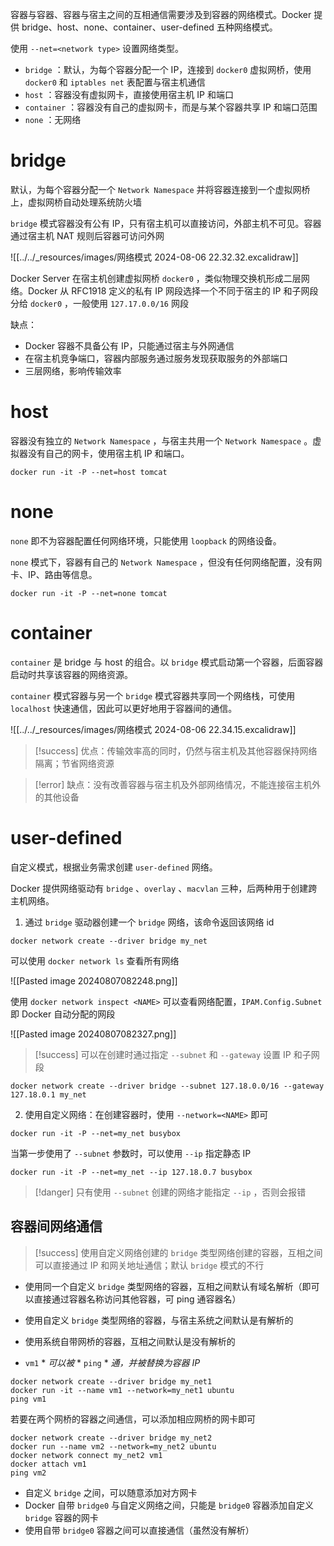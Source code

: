 容器与容器、容器与宿主之间的互相通信需要涉及到容器的网络模式。Docker 提供 bridge、host、none、container、user-defined 五种网络模式。

使用 `--net=<network type>`  设置网络类型。
*  `bridge` ：默认，为每个容器分配一个 IP，连接到 `docker0`  虚拟网桥，使用 `docker0`  和 `iptables net`  表配置与宿主机通信
*  `host` ：容器没有虚拟网卡，直接使用宿主机 IP 和端口
*  `container` ：容器没有自己的虚拟网卡，而是与某个容器共享 IP 和端口范围
*  `none` ：无网络
# bridge

默认，为每个容器分配一个 `Network Namespace`  并将容器连接到一个虚拟网桥上，虚拟网桥自动处理系统防火墙

 `bridge`  模式容器没有公有 IP，只有宿主机可以直接访问，外部主机不可见。容器通过宿主机 NAT 规则后容器可访问外网

![[../../_resources/images/网络模式 2024-08-06 22.32.32.excalidraw]]

Docker Server 在宿主机创建虚拟网桥 `docker0` ，类似物理交换机形成二层网络。Docker 从 RFC1918 定义的私有 IP 网段选择一个不同于宿主的 IP 和子网段分给 `docker0` ，一般使用 `127.17.0.0/16`  网段

缺点：
* Docker 容器不具备公有 IP，只能通过宿主与外网通信
* 在宿主机竞争端口，容器内部服务通过服务发现获取服务的外部端口
* 三层网络，影响传输效率
# host

容器没有独立的 `Network Namespace` ，与宿主共用一个 `Network Namespace` 。虚拟器没有自己的网卡，使用宿主机 IP 和端口。

```shell
docker run -it -P --net=host tomcat
```
# none

 `none`  即不为容器配置任何网络环境，只能使用 `loopback`  的网络设备。

 `none`  模式下，容器有自己的 `Network Namespace` ，但没有任何网络配置，没有网卡、IP、路由等信息。

```shell
docker run -it -P --net=none tomcat
```
# container

 `container`  是 bridge 与 host 的组合。以 `bridge`  模式启动第一个容器，后面容器启动时共享该容器的网络资源。

 `container`  模式容器与另一个 `bridge`  模式容器共享同一个网络栈，可使用 `localhost`  快速通信，因此可以更好地用于容器间的通信。

![[../../_resources/images/网络模式 2024-08-06 22.34.15.excalidraw]]

> [!success] 优点：传输效率高的同时，仍然与宿主机及其他容器保持网络隔离；节省网络资源

> [!error] 缺点：没有改善容器与宿主机及外部网络情况，不能连接宿主机外的其他设备

# user-defined

自定义模式，根据业务需求创建 `user-defined`  网络。

Docker 提供网络驱动有 `bridge` 、`overlay` 、`macvlan`  三种，后两种用于创建跨主机网络。

1. 通过 `bridge`  驱动器创建一个 `bridge`  网络，该命令返回该网络 id

```shell title:'创建 my_net 类型网络'
docker network create --driver bridge my_net
```

可以使用 `docker network ls`  查看所有网络

![[Pasted image 20240807082248.png]]

使用 `docker network inspect <NAME>`  可以查看网络配置，`IPAM.Config.Subnet`  即 Docker 自动分配的网段

![[Pasted image 20240807082327.png]]

> [!success] 可以在创建时通过指定 `--subnet`  和 `--gateway`  设置 IP 和子网段

```shell
docker network create --driver bridge --subnet 127.18.0.0/16 --gateway 127.18.0.1 my_net
```

2. 使用自定义网络：在创建容器时，使用 `--network=<NAME>`  即可

```shell
docker run -it -P --net=my_net busybox
```

当第一步使用了 `--subnet` 参数时，可以使用 `--ip` 指定静态 IP

```shell
docker run -it -P --net=my_net --ip 127.18.0.7 busybox
```

> [!danger] 只有使用 `--subnet`  创建的网络才能指定 `--ip` ，否则会报错
## 容器间网络通信

> [!success] 使用自定义网络创建的 `bridge`  类型网络创建的容器，互相之间可以直接通过 IP 和网关地址通信；默认 `bridge`  模式的不行

* 使用同一个自定义 `bridge`  类型网络的容器，互相之间默认有域名解析（即可以直接通过容器名称访问其他容器，可 ping 通容器名）
* 使用自定义 `bridge`  类型网络的容器，与宿主系统之间默认是有解析的
* 使用系统自带网桥的容器，互相之间默认是没有解析的

* `vm1` * *可以被* * `ping` * *通，并被替换为容器 IP*

```shell
docker network create --driver bridge my_net1
docker run -it --name vm1 --network=my_net1 ubuntu
ping vm1
```

若要在两个网桥的容器之间通信，可以添加相应网桥的网卡即可

```shell
docker network create --driver bridge my_net2
docker run --name vm2 --network=my_net2 ubuntu
docker network connect my_net2 vm1
docker attach vm1
ping vm2
```

* 自定义 `bridge`  之间，可以随意添加对方网卡
* Docker 自带 `bridge0`  与自定义网络之间，只能是 `bridge0`  容器添加自定义 `bridge`  容器的网卡
* 使用自带 `bridge0`  容器之间可以直接通信（虽然没有解析）
